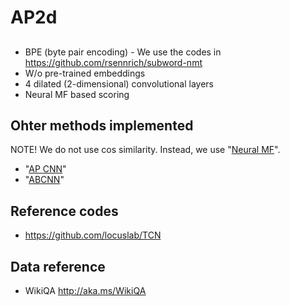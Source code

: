 # AP2d

## <Attentive pooling with dilated conv2d >
* BPE (byte pair encoding) - We use the codes in https://github.com/rsennrich/subword-nmt
* W/o pre-trained embeddings
* 4 dilated (2-dimensional) convolutional layers
* Neural MF based scoring

## Ohter methods implemented
NOTE! We do not use cos similarity. Instead, we use "[Neural MF](https://dl.acm.org/citation.cfm?id=3052569)".
* "[AP CNN](https://arxiv.org/abs/1412.3555)"
* "[ABCNN](https://arxiv.org/pdf/1512.05193.pdf)" 

## Reference codes
* https://github.com/locuslab/TCN 

## Data reference
* WikiQA http://aka.ms/WikiQA
